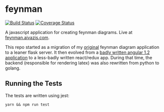 # feynman
[![Build Status](https://travis-ci.org/AlecAivazis/feynman.svg?branch=master)](https://travis-ci.org/AlecAivazis/feynman)
[![Coverage Status](https://coveralls.io/repos/github/AlecAivazis/feynman/badge.svg?branch=feat%2Fcoverage)](https://coveralls.io/github/AlecAivazis/feynman?branch=feat%2Fcoverage)

A javascript application for creating feynman diagrams. Live at [feynman.aivazis.com](http://feynman.aivazis.com).

This repo started as a migration of my [original](https://github.com/AlecAivazis/feynman-old) feynman diagram 
application to a leaner flask server. It then evolved from a [badly written angular 1.2 application](https://github.com/AlecAivazis/feynman/tree/angular1.x) to a less-badly written react/redux app. During that time,
the backend (responsible for rendering latex) was also rewritten from python to golang. 


## Running the Tests
The tests are written using jest:

```
yarn && npm run test
```
